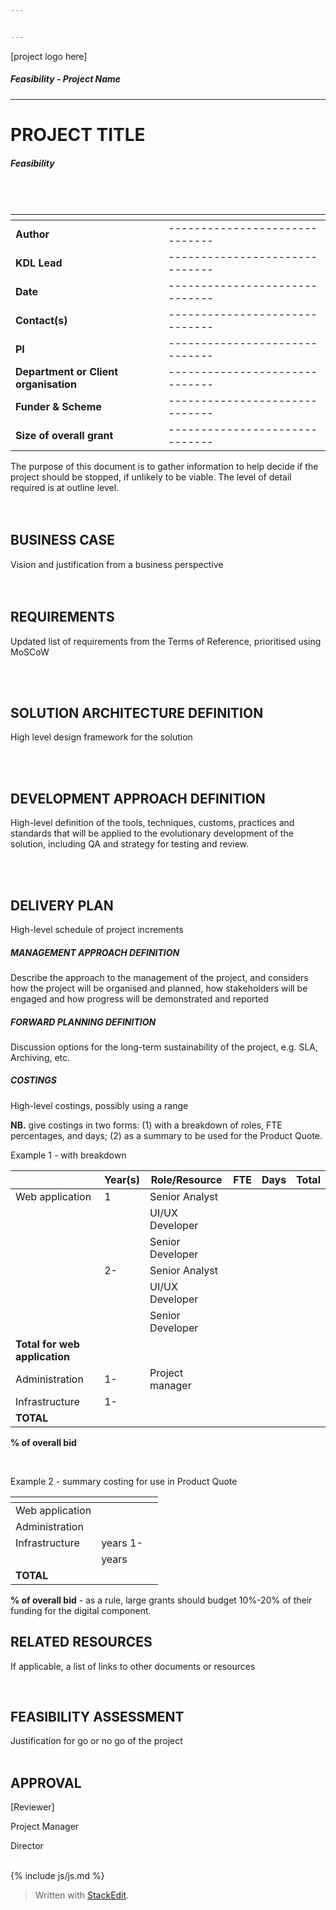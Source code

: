 ```yaml
---


---
```


<p>[project logo here]</p>
<h5 id="feasibility---project-name">Feasibility - Project Name</h5>
<hr>
<h1 id="project-title">PROJECT TITLE</h1>
<h5 id="feasibility">Feasibility</h5>
<p><br><br></p>

<table>
<thead>
<tr>
<th align="left"></th>
<th></th>
</tr>
</thead>
<tbody>
<tr>
<td align="left"><strong>Author</strong></td>
<td>------------------------------</td>
</tr>
<tr>
<td align="left"><strong>KDL Lead</strong></td>
<td>------------------------------</td>
</tr>
<tr>
<td align="left"><strong>Date</strong></td>
<td>------------------------------</td>
</tr>
<tr>
<td align="left"><strong>Contact(s)</strong></td>
<td>------------------------------</td>
</tr>
<tr>
<td align="left"><strong>PI</strong></td>
<td>------------------------------</td>
</tr>
<tr>
<td align="left"><strong>Department or Client organisation</strong></td>
<td>------------------------------</td>
</tr>
<tr>
<td align="left"><strong>Funder &amp; Scheme</strong></td>
<td>------------------------------</td>
</tr>
<tr>
<td align="left"><strong>Size of overall grant</strong></td>
<td>------------------------------</td>
</tr>
</tbody>
</table><p>The purpose of this document is to gather information to help decide if the project should be stopped, if unlikely to be viable. The level of detail required is at outline level.<br>
<br><br></p>
<h2 id="business-case">BUSINESS CASE</h2>
<p>Vision and justification from a business perspective<br>
<br><br></p>
<h2 id="requirements">REQUIREMENTS</h2>
<p>Updated list of requirements from the Terms of Reference, prioritised using MoSCoW</p>
<p><br><br></p>
<h2 id="solution-architecture-definition">SOLUTION ARCHITECTURE DEFINITION</h2>
<p>High level design framework for the solution</p>
<p><br><br></p>
<h2 id="development-approach-definition">DEVELOPMENT APPROACH DEFINITION</h2>
<p>High-level definition of the tools, techniques, customs, practices and standards that will be applied to the evolutionary development of the solution, including QA and strategy for testing and review.</p>
<p><br><br></p>
<h2 id="delivery-plan">DELIVERY PLAN</h2>
<p>High-level schedule of project increments</p>
<h5 id="management-approach-definition">MANAGEMENT APPROACH DEFINITION</h5>
<p>Describe the approach to the management of the project, and considers how the project will be organised and planned, how stakeholders will be engaged and how progress will be demonstrated and reported</p>
<h5 id="forward-planning-definition">FORWARD PLANNING DEFINITION</h5>
<p>Discussion options for the long-term sustainability of the project, e.g. SLA, Archiving, etc.</p>
<h5 id="costings">COSTINGS</h5>
<p>High-level costings, possibly using a range</p>
<p><strong>NB.</strong> give costings in two forms: (1) with a breakdown of roles, FTE percentages, and days; (2) as a summary to be used for the Product Quote.</p>
<p>Example 1 - with breakdown</p>

<table>
<thead>
<tr>
<th align="left"></th>
<th>Year(s)</th>
<th>Role/Resource</th>
<th>FTE</th>
<th>Days</th>
<th>Total</th>
</tr>
</thead>
<tbody>
<tr>
<td align="left">Web application</td>
<td>1</td>
<td>Senior Analyst</td>
<td></td>
<td></td>
<td></td>
</tr>
<tr>
<td align="left"></td>
<td></td>
<td>UI/UX Developer</td>
<td></td>
<td></td>
<td></td>
</tr>
<tr>
<td align="left"></td>
<td></td>
<td>Senior Developer</td>
<td></td>
<td></td>
<td></td>
</tr>
<tr>
<td align="left"></td>
<td>2-</td>
<td>Senior Analyst</td>
<td></td>
<td></td>
<td></td>
</tr>
<tr>
<td align="left"></td>
<td></td>
<td>UI/UX Developer</td>
<td></td>
<td></td>
<td></td>
</tr>
<tr>
<td align="left"></td>
<td></td>
<td>Senior Developer</td>
<td></td>
<td></td>
<td></td>
</tr>
<tr>
<td align="left"><strong>Total for web application</strong></td>
<td></td>
<td></td>
<td></td>
<td></td>
<td></td>
</tr>
<tr>
<td align="left">Administration</td>
<td>1-</td>
<td>Project manager</td>
<td></td>
<td></td>
<td></td>
</tr>
<tr>
<td align="left">Infrastructure</td>
<td>1-</td>
<td></td>
<td></td>
<td></td>
<td></td>
</tr>
<tr>
<td align="left"><strong>TOTAL</strong></td>
<td></td>
<td></td>
<td></td>
<td></td>
<td></td>
</tr>
</tbody>
</table><p><strong>% of overall bid</strong> </p>
<p><br></p>
<p>Example 2 - summary costing for use in Product Quote</p>

<table>
<thead>
<tr>
<th align="left"></th>
<th></th>
<th></th>
</tr>
</thead>
<tbody>
<tr>
<td align="left">Web application</td>
<td></td>
<td></td>
</tr>
<tr>
<td align="left">Administration</td>
<td></td>
<td></td>
</tr>
<tr>
<td align="left">Infrastructure <br></td>
<td>years 1-</td>
<td></td>
</tr>
<tr>
<td align="left"></td>
<td>years</td>
<td></td>
</tr>
<tr>
<td align="left"><strong>TOTAL</strong></td>
<td></td>
<td></td>
</tr>
</tbody>
</table><p><strong>% of overall bid</strong> - as a rule, large grants should budget 10%-20% of their funding for the digital component.</p>
<h2 id="related-resources">RELATED RESOURCES</h2>
<p>If applicable, a list of links to other documents or resources</p>
<p><br></p>
<h2 id="feasibility-assessment">FEASIBILITY ASSESSMENT</h2>
<p>Justification for go or no go of the project<br>
<br></p>
<h2 id="approval">APPROVAL</h2>
<p>[Reviewer]</p>
<p>Project Manager</p>
<p>Director<br>
<br></p>
<p>{% include js/js.md %}</p>
<blockquote>
<p>Written with <a href="https://stackedit.io/">StackEdit</a>.</p>
</blockquote>

